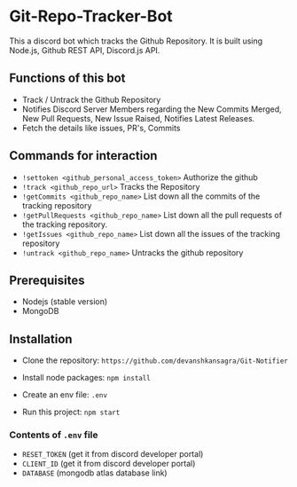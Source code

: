 # Git-Repo-Tracker-Bot

This a discord bot which tracks the Github Repository. It is built using Node.js, Github REST API, Discord.js API.

## Functions of this bot

- Track / Untrack the Github Repository
- Notifies Discord Server Members regarding the New Commits Merged, New Pull Requests, New Issue Raised, Notifies Latest Releases.
- Fetch the details like issues, PR's, Commits

## Commands for interaction

- `!settoken <github_personal_access_token>` Authorize the github
- `!track <github_repo_url>` Tracks the Repository
- `!getCommits <github_repo_name>` List down all the commits of the tracking repository
- `!getPullRequests <github_repo_name>` List down all the pull requests of the tracking repository.
- `!getIssues <github_repo_name>` List down all the issues of the tracking repository
- `!untrack <github_repo_name>` Untracks the github repository

## Prerequisites

- Nodejs (stable version)
- MongoDB

## Installation

- Clone the repository: `https://github.com/devanshkansagra/Git-Notifier`

- Install node packages: `npm install`

- Create an env file: `.env`

- Run this project: `npm start`

### Contents of `.env` file

- `RESET_TOKEN` (get it from discord developer portal)
- `CLIENT_ID` (get it from discord developer portal)
- `DATABASE` (mongodb atlas database link)
